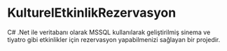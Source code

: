 # KulturelEtkinlikRezervasyon
C# .Net ile veritabanı olarak MSSQL kullanılarak geliştirilmiş sinema ve tiyatro gibi etkinlikler için rezervasyon yapabilmenizi sağlayan bir projedir.
